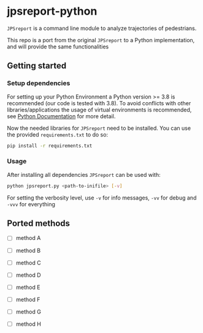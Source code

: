 # jpsreport-python

`JPSreport` is a command line module to analyze trajectories of pedestrians.

This repo is a port from the original `JPSreport` to a Python implementation, and will provide the same functionalities

## Getting started
### Setup dependencies
For setting up your Python Environment a Python version >= 3.8 is recommended (our code is tested with 3.8).
To avoid conflicts with other libraries/applications the usage of virtual environments is recommended, see [Python Documentation](https://docs.python.org/3/library/venv.html) for more detail.

Now the needed libraries for `JPSreport` need to be installed.
You can use the provided `requirements.txt` to do so:
```bash
pip install -r requirements.txt
```

### Usage
After installing all dependencies `JPSreport` can be used with:

```bash
python jpsreport.py <path-to-inifile> [-v] 
```

For setting the verbosity level, use `-v` for info messages, `-vv` for debug and `-vvv` for everything


## Ported methods
- [ ] method A
- [ ] method B
- [ ] method C
- [ ] method D
- [ ] method E
- [ ] method F
- [ ] method G
- [ ] method H

